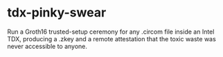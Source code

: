 # tdx-pinky-swear
Run a Groth16 trusted-setup ceremony for any .circom file inside an Intel TDX, producing a .zkey and a remote attestation that the toxic waste was never accessible to anyone.
